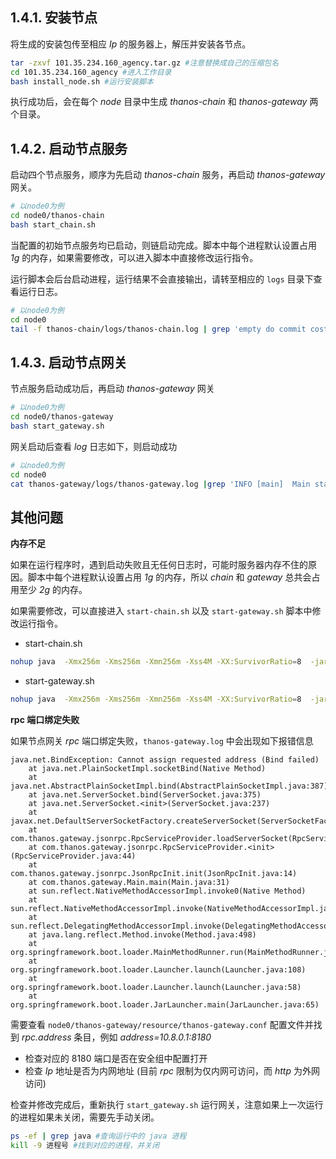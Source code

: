 ## 1.4.1. 安装节点

将生成的安装包传至相应 *Ip* 的服务器上，解压并安装各节点。

```sh
tar -zxvf 101.35.234.160_agency.tar.gz #注意替换成自己的压缩包名
cd 101.35.234.160_agency #进入工作目录
bash install_node.sh #运行安装脚本
```

执行成功后，会在每个 *node* 目录中生成 *thanos-chain* 和 *thanos-gateway* 两个目录。

## 1.4.2. 启动节点服务 <a href="#id2.4-an-zhuang-bing-qi-dong-jie-dian-qi-dong-jie-dian-ying-yong" id="id2.4-an-zhuang-bing-qi-dong-jie-dian-qi-dong-jie-dian-ying-yong"></a>

启动四个节点服务，顺序为先启动 *thanos-chain* 服务，再启动 *thanos-gateway* 网关。

```bash
# 以node0为例
cd node0/thanos-chain
bash start_chain.sh
```

当配置的初始节点服务均已启动，则链启动完成。脚本中每个进程默认设置占用 *1g* 的内存，如果需要修改，可以进入脚本中直接修改运行指令。

运行脚本会后台启动进程，运行结果不会直接输出，请转至相应的 `logs` 目录下查看运行日志。

```bash
# 以node0为例
cd node0
tail -f thanos-chain/logs/thanos-chain.log | grep 'empty do commit cost' #如果持续打印该消息，说明节点 chain 服务启动成功并参与共识。
```

## 1.4.3. 启动节点网关 <a href="#id2.4-an-zhuang-bing-qi-dong-jie-dian-qi-dong-jie-dian-wang-guan" id="id2.4-an-zhuang-bing-qi-dong-jie-dian-qi-dong-jie-dian-wang-guan"></a>

节点服务启动成功后，再启动 *thanos-gateway* 网关

```bash
# 以node0为例
cd node0/thanos-gateway
bash start_gateway.sh
```

网关启动后查看 *log* 日志如下，则启动成功

```bash
# 以node0为例
cd node0
cat thanos-gateway/logs/thanos-gateway.log |grep 'INFO [main]  Main start success!!' #如果打印该消息，说明节点 gateway 程序启动成功。
```

## 其他问题

**内存不足**

如果在运行程序时，遇到启动失败且无任何日志时，可能时服务器内存不住的原因。脚本中每个进程默认设置占用 *1g* 的内存，所以 *chain* 和 *gateway* 总共会占用至少 *2g* 的内存。

如果需要修改，可以直接进入 `start-chain.sh` 以及 `start-gateway.sh` 脚本中修改运行指令。
* start-chain\.sh

```bash
nohup java  -Xmx256m -Xms256m -Xmn256m -Xss4M -XX:SurvivorRatio=8  -jar thanos-chain.jar >/dev/null &
```

* start-gateway\.sh

```bash
nohup java  -Xmx256m -Xms256m -Xmn256m -Xss4M -XX:SurvivorRatio=8  -jar thanos-gateway.jar >/dev/null &
```

**rpc 端口绑定失败**

如果节点网关 *rpc* 端口绑定失败，`thanos-gateway.log` 中会出现如下报错信息

```
java.net.BindException: Cannot assign requested address (Bind failed)
    at java.net.PlainSocketImpl.socketBind(Native Method)
    at java.net.AbstractPlainSocketImpl.bind(AbstractPlainSocketImpl.java:387)
    at java.net.ServerSocket.bind(ServerSocket.java:375)
    at java.net.ServerSocket.<init>(ServerSocket.java:237)
    at javax.net.DefaultServerSocketFactory.createServerSocket(ServerSocketFactory.java:231)
    at com.thanos.gateway.jsonrpc.RpcServiceProvider.loadServerSocket(RpcServiceProvider.java:69)
    at com.thanos.gateway.jsonrpc.RpcServiceProvider.<init>(RpcServiceProvider.java:44)
    at com.thanos.gateway.jsonrpc.JsonRpcInit.init(JsonRpcInit.java:14)
    at com.thanos.gateway.Main.main(Main.java:31)
    at sun.reflect.NativeMethodAccessorImpl.invoke0(Native Method)
    at sun.reflect.NativeMethodAccessorImpl.invoke(NativeMethodAccessorImpl.java:62)
    at sun.reflect.DelegatingMethodAccessorImpl.invoke(DelegatingMethodAccessorImpl.java:43)
    at java.lang.reflect.Method.invoke(Method.java:498)
    at org.springframework.boot.loader.MainMethodRunner.run(MainMethodRunner.java:49)
    at org.springframework.boot.loader.Launcher.launch(Launcher.java:108)
    at org.springframework.boot.loader.Launcher.launch(Launcher.java:58)
    at org.springframework.boot.loader.JarLauncher.main(JarLauncher.java:65)
```

需要查看 `node0/thanos-gateway/resource/thanos-gateway.conf` 配置文件并找到 *rpc.address* 条目，例如 *address=10.8.0.1:8180*
* 检查对应的 8180 端口是否在安全组中配置打开
* 检查 *Ip* 地址是否为内网地址 (目前 *rpc* 限制为仅内网可访问，而 *http* 为外网访问)

检查并修改完成后，重新执行 `start_gateway.sh` 运行网关，注意如果上一次运行的进程如果未关闭，需要先手动关闭。
```sh
ps -ef | grep java #查询运行中的 java 进程
kill -9 进程号 #找到对应的进程，并关闭
```
